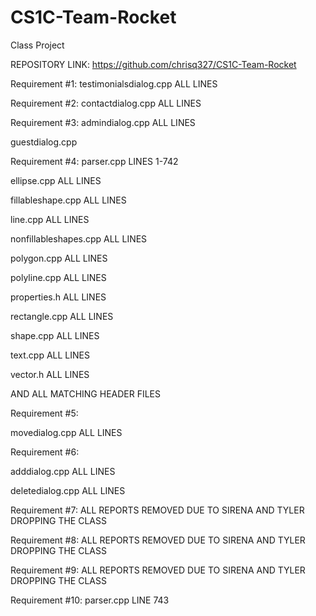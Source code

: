 # CS1C-Team-Rocket
Class Project

REPOSITORY LINK:
https://github.com/chrisq327/CS1C-Team-Rocket

Requirement #1:
testimonialsdialog.cpp  ALL LINES


Requirement #2:
contactdialog.cpp ALL LINES


Requirement #3:
admindialog.cpp ALL LINES

guestdialog.cpp


Requirement #4:
parser.cpp  LINES 1-742

ellipse.cpp ALL LINES

fillableshape.cpp	ALL LINES

line.cpp ALL LINES

nonfillableshapes.cpp ALL LINES

polygon.cpp ALL LINES

polyline.cpp ALL LINES

properties.h ALL LINES

rectangle.cpp ALL LINES 

shape.cpp ALL LINES

text.cpp ALL LINES

vector.h ALL LINES

AND ALL MATCHING HEADER FILES


Requirement #5:

movedialog.cpp ALL LINES


Requirement #6:

adddialog.cpp ALL LINES

deletedialog.cpp ALL LINES


Requirement #7: ALL REPORTS REMOVED DUE TO SIRENA AND TYLER DROPPING THE CLASS

Requirement #8: ALL REPORTS REMOVED DUE TO SIRENA AND TYLER DROPPING THE CLASS

Requirement #9: ALL REPORTS REMOVED DUE TO SIRENA AND TYLER DROPPING THE CLASS


Requirement #10:
parser.cpp LINE 743
